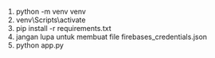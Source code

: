 1. python -m venv venv
2. venv\Scripts\activate
3. pip install -r requirements.txt
4. jangan lupa untuk membuat file firebases_credentials.json
5. python app.py